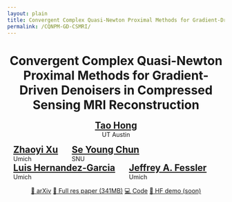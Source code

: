 ```yaml
---
layout: plain
title: Convergent Complex Quasi-Newton Proximal Methods for Gradient-Driven Denoisers in Compressed Sensing MRI Reconstruction
permalink: /CQNPM-GD-CSMRI/
---
```



<h1 style="text-align: center;" class="big-title">Convergent Complex Quasi-Newton Proximal Methods for Gradient-Driven Denoisers in Compressed Sensing MRI Reconstruction</h1>

<p style="text-align: center;" class="big-title">
  <a href="https://hongtao-argmin.github.io" style="font-size: 1.5em; font-weight: bold;">Tao Hong</a> <br>UT Austin
  </div>
  <div style="display: inline-block; margin: 0 1em;">
  <a href="#" style="font-size: 1.5em; font-weight: bold;">Zhaoyi Xu </a> <br>Umich
  </div>
  <div style="display: inline-block; margin: 0 1em;">
  <a href="https://icl.snu.ac.kr" style="font-size: 1.5em; font-weight: bold;">Se Young Chun</a><br>SNU
  </div>
  <div style="display: inline-block; margin: 0 1em;">
  <a href="#" style="font-size: 1.5em; font-weight: bold;">Luis Hernandez-Garcia</a> <br>Umich
  </div>
  <div style="display: inline-block; margin: 0 1em;">
 <a href="https://web.eecs.umich.edu/~fessler/" style="font-size: 1.5em; font-weight: bold;">Jeffrey A. Fessler</a><br>Umich
  </div>
</p>

<p style="text-align: center;">
  <a href="#" class="btn">📄 arXiv</a>
  <a href="#" class="btn">📎 Full res paper (341MB)</a>
  <a href="#" class="btn">💻 Code</a>
  <a href="#" class="btn disabled">🤗 HF demo (soon)</a>
</p>

